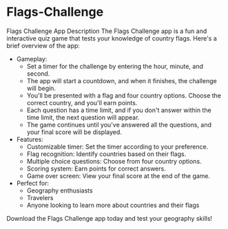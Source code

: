 # Flags-Challenge
Flags Challenge App Description The Flags Challenge app is a fun and interactive quiz game that tests your knowledge of country flags. Here's a brief overview of the app:
* Gameplay:
  - Set a timer for the challenge by entering the hour, minute, and second.
  - The app will start a countdown, and when it finishes, the challenge will begin.
  - You'll be presented with a flag and four country options. Choose the correct country, and you'll earn points.
  - Each question has a time limit, and if you don't answer within the time limit, the next question will appear.
  - The game continues until you've answered all the questions, and your final score will be displayed.
* Features:
  - Customizable timer: Set the timer according to your preference.
  - Flag recognition: Identify countries based on their flags.
  - Multiple choice questions: Choose from four country options.
  - Scoring system: Earn points for correct answers.
  - Game over screen: View your final score at the end of the game.
* Perfect for:
  - Geography enthusiasts
  - Travelers
  - Anyone looking to learn more about countries and their flags
    
Download the Flags Challenge app today and test your geography skills!
